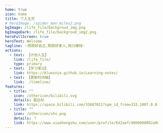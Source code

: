 ```yaml
---
home: true
icon: home
title: 个人主页
# heroImage: /spider_man_miles2.png
bgImage: /life_file/backgroud_img.png
bgImageDark: /life_file/backgroud_img2.png
heroFullScreen: true
heroText: Welcome
tagline: ✨照顾好自己,照顾好家人,努力赚钱✨
actions:
  - text: 【计划人生】
    link: /life_file/
    type: primary
  - text: 【学习笔记】
    link: https://bluesnie.github.io/Learning-notes/
  - text: 【更新时间轴】
    link:  /timeline/
features:
  - title: ""
    icon: /othericon/bilibili.svg
    details: 葛达标
    link: https://space.bilibili.com/33687021?spm_id_from=333.1007.0.0
  - title: ""
    icon: /othericon/xhs.png
    details: ？
    link: https://www.xiaohongshu.com/user/profile/642aefc9000000002a009b78
---
```

